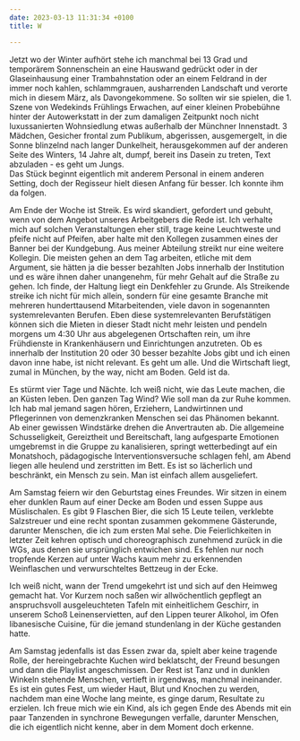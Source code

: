 ```yaml
---
date: 2023-03-13 11:31:34 +0100
title: W

---
```

Jetzt wo der Winter aufhört stehe ich manchmal bei 13 Grad und temporärem Sonnenschein an eine Hauswand gedrückt oder in der Glaseinhausung einer Trambahnstation oder an einem Feldrand in der immer noch kahlen, schlammgrauen, ausharrenden Landschaft und verorte mich in diesem März, als Davongekommene. So sollten wir sie spielen, die 1. Szene von Wedekinds Frühlings Erwachen, auf einer kleinen Probebühne hinter der Autowerkstatt in der zum damaligen Zeitpunkt noch nicht luxussanierten Wohnsiedlung etwas außerhalb der Münchner Innenstadt. 3 Mädchen, Gesicher frontal zum Publikum, abgerissen, ausgemergelt, in die Sonne blinzelnd nach langer Dunkelheit, herausgekommen auf der anderen Seite des Winters, 14 Jahre alt, dumpf, bereit ins Dasein zu treten, Text abzuladen - es geht um Jungs.  
Das Stück beginnt eigentlich mit anderem Personal in einem anderen Setting, doch der Regisseur hielt diesen Anfang für besser. Ich konnte ihm da folgen.

Am Ende der Woche ist Streik. Es wird skandiert, gefordert und gebuht, wenn von dem Angebot unseres Arbeitgebers die Rede ist. Ich verhalte mich auf solchen Veranstaltungen eher still, trage keine Leuchtweste und pfeife nicht auf Pfeifen, aber halte mit den Kollegen zusammen eines der Banner bei der Kundgebung. Aus meiner Abteilung streikt nur eine weitere Kollegin. Die meisten gehen an dem Tag arbeiten, etliche mit dem Argument, sie hätten ja die besser bezahlten Jobs innerhalb der Institution und es wäre ihnen daher unangenehm, für mehr Gehalt auf die Straße zu gehen. Ich finde, der Haltung liegt ein Denkfehler zu Grunde. Als Streikende streike ich nicht für mich allein, sondern für eine gesamte Branche mit mehreren hunderttausend Mitarbeitenden, viele davon in sogenannten systemrelevanten Berufen. Eben diese systemrelevanten Berufstätigen können sich die Mieten in dieser Stadt nicht mehr leisten und pendeln morgens um 4:30 Uhr aus abgelegenen Ortschaften rein, um ihre Frühdienste in Krankenhäusern und Einrichtungen anzutreten. Ob es innerhalb der Institution 20 oder 30 besser bezahlte Jobs gibt und ich einen davon inne habe, ist nicht relevant. Es geht um alle. Und die Wirtschaft liegt, zumal in München, by the way, nicht am Boden. Geld ist da. 

Es stürmt vier Tage und Nächte. Ich weiß nicht, wie das Leute machen, die an Küsten leben. Den ganzen Tag Wind? Wie soll man da zur Ruhe kommen. Ich hab mal jemand sagen hören, Erziehern, Landwirtinnen und Pflegerinnen von demenzkranken Menschen sei das Phänomen bekannt. Ab einer gewissen Windstärke drehen die Anvertrauten ab. Die allgemeine Schusseligkeit, Gereiztheit und Bereitschaft, lang aufgesparte Emotionen umgebremst in die Gruppe zu kanalisieren, springt wetterbedingt auf ein Monatshoch, pädagogische Interventionsversuche schlagen fehl, am Abend liegen alle heulend und zerstritten im Bett. Es ist so lächerlich und beschränkt, ein Mensch zu sein. Man ist einfach allem ausgeliefert. 

Am Samstag feiern wir den Geburtstag eines Freundes. Wir sitzen in einem eher dunklen Raum auf einer Decke am Boden und essen Suppe aus Müslischalen. Es gibt 9 Flaschen Bier, die sich 15 Leute teilen, verklebte Salzstreuer und eine recht spontan zusammen gekommene Gästerunde, darunter Menschen, die ich zum ersten Mal sehe. Die Feierlichkeiten in letzter Zeit kehren optisch und choreographisch zunehmend zurück in die WGs, aus denen sie ursprünglich entwichen sind. Es fehlen nur noch tropfende Kerzen auf unter Wachs kaum mehr zu erkennenden Weinflaschen und verwurschteltes Bettzeug in der Ecke.

Ich weiß nicht, wann der Trend umgekehrt ist und sich auf den Heimweg gemacht hat. Vor Kurzem noch saßen wir allwöchentlich gepflegt an anspruchsvoll ausgeleuchteten Tafeln mit einheitlichem Geschirr, in unserem Schoß Leinenservietten, auf den Lippen teurer Alkohol, im Ofen libanesische Cuisine, für die jemand stundenlang in der Küche gestanden hatte.

Am Samstag jedenfalls ist das Essen zwar da, spielt aber keine tragende Rolle, der hereingebrachte Kuchen wird beklatscht, der Freund besungen und dann die Playlist angeschmissen. Der Rest ist Tanz und in dunklen Winkeln stehende Menschen, vertieft in irgendwas, manchmal ineinander. Es ist ein gutes Fest, um wieder Haut, Blut und Knochen zu werden, nachdem man eine Woche lang meinte, es ginge darum, Resultate zu erzielen. Ich freue mich wie ein Kind, als ich gegen Ende des Abends mit ein paar Tanzenden in synchrone Bewegungen verfalle, darunter Menschen, die ich eigentlich nicht kenne, aber in dem Moment doch erkenne.